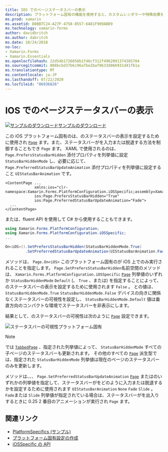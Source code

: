 ```yaml
---
title: IOS でのページステータスバーの表示
description: プラットフォーム固有の機能を使用すると、カスタムレンダラーや特殊効果を実装することなく、特定のプラットフォームでのみ使用できる機能を使用できます。 この記事では、ページのステータスバーの表示を設定する iOS プラットフォーム固有のを使用する方法について説明します。
ms.prod: xamarin
ms.assetid: D8BB7C24-A27F-4758-8557-6A81F909ABD9
ms.technology: xamarin-forms
author: davidbritch
ms.author: dabritch
ms.date: 10/24/2018
no-loc:
- Xamarin.Forms
- Xamarin.Essentials
ms.openlocfilehash: 22d54b1726858b1f46cf312f4962091374385704
ms.sourcegitcommit: 008bcbd37b6c96a7be2baf0633d066931d41f61a
ms.translationtype: MT
ms.contentlocale: ja-JP
ms.lasthandoff: 07/22/2020
ms.locfileid: "86936826"
---
```

# <a name="page-status-bar-visibility-on-ios"></a>IOS でのページステータスバーの表示

[![サンプルのダウンロード](~/media/shared/download.png)サンプルのダウンロード](https://docs.microsoft.com/samples/xamarin/xamarin-forms-samples/userinterface-platformspecifics)

この iOS プラットフォーム固有のは、のステータスバーの表示を設定するために使用され [`Page`](xref:Xamarin.Forms.Page) ます。また、ステータスバーがを入力または脱退する方法を制御することもでき `Page` ます。 XAML で使用されるのは、 `Page.PrefersStatusBarHidden` 添付プロパティを列挙値に設定 `StatusBarHiddenMode` し、必要に応じて、 `Page.PreferredStatusBarUpdateAnimation` 添付プロパティを列挙値に設定すること `UIStatusBarAnimation` です。

```xaml
<ContentPage ...
             xmlns:ios="clr-namespace:Xamarin.Forms.PlatformConfiguration.iOSSpecific;assembly=Xamarin.Forms.Core"
             ios:Page.PrefersStatusBarHidden="True"
             ios:Page.PreferredStatusBarUpdateAnimation="Fade">
  ...
</ContentPage>
```

または、fluent API を使用して C# から使用することもできます。

```csharp
using Xamarin.Forms.PlatformConfiguration;
using Xamarin.Forms.PlatformConfiguration.iOSSpecific;
...

On<iOS>().SetPrefersStatusBarHidden(StatusBarHiddenMode.True)
         .SetPreferredStatusBarUpdateAnimation(UIStatusBarAnimation.Fade);
```

メソッドは、 `Page.On<iOS>` このプラットフォーム固有のが iOS 上でのみ実行されることを指定します。 `Page.SetPrefersStatusBarHidden`名前空間のメソッドは、 `Xamarin.Forms.PlatformConfiguration.iOSSpecific` [`Page`](xref:Xamarin.Forms.Page) 列挙値のいずれか `StatusBarHiddenMode` `Default` (、 `True` 、または) を指定することによって、のステータスバーの表示を設定するために使用されます `False` 。 との値は、 `StatusBarHiddenMode.True` `StatusBarHiddenMode.False` デバイスの向きに関係なくステータスバーの可視性を設定し、 `StatusBarHiddenMode.Default` 値は垂直方向のコンパクトな環境でステータスバーを非表示にします。

結果として、のステータスバーの可視性は次のように [`Page`](xref:Xamarin.Forms.Page) 設定できます。

![ステータスバーの可視性プラットフォーム固有](page-status-bar-visibility-images/hide-status-bar.png)

> [!NOTE]
> では [`TabbedPage`](xref:Xamarin.Forms.TabbedPage) 、指定された列挙値によって、 `StatusBarHiddenMode` すべての子ページのステータスバーも更新されます。 その他のすべての [`Page`](xref:Xamarin.Forms.Page) 派生型では、指定された `StatusBarHiddenMode` 列挙値は現在のページのステータスバーのみを更新します。

メソッドは、、、 `Page.SetPreferredStatusBarUpdateAnimation` [`Page`](xref:Xamarin.Forms.Page) またはのいずれかの列挙値を指定して、ステータスバーがをどのように入力または脱退するかを設定するために使用されます `UIStatusBarAnimation` `None` `Fade` `Slide` 。 `Fade`または `Slide` 列挙値が指定されている場合は、ステータスバーがを出入りするときに 0.25 2 番目のアニメーションが実行され `Page` ます。

## <a name="related-links"></a>関連リンク

- [PlatformSpecifics (サンプル)](https://docs.microsoft.com/samples/xamarin/xamarin-forms-samples/userinterface-platformspecifics)
- [プラットフォーム固有設定の作成](~/xamarin-forms/platform/platform-specifics/index.md#creating-platform-specifics)
- [iOSSpecific の API](xref:Xamarin.Forms.PlatformConfiguration.iOSSpecific)
